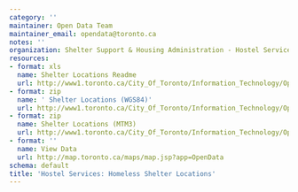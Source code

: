 ```yaml
---
category: ''
maintainer: Open Data Team
maintainer_email: opendata@toronto.ca
notes: ''
organization: Shelter Support & Housing Administration - Hostel Services
resources:
- format: xls
  name: Shelter Locations Readme
  url: http://www1.toronto.ca/City_Of_Toronto/Information_Technology/Open_Data/Data_Sets/Assets/Files/Shelter_Locations_Readme.xls
- format: zip
  name: ' Shelter Locations (WGS84)'
  url: http://www1.toronto.ca/City_Of_Toronto/Information_Technology/Open_Data/Data_Sets/Assets/Files/shelters_wgs84_Feb_2012.zip
- format: zip
  name: Shelter Locations (MTM3)
  url: http://www1.toronto.ca/City_Of_Toronto/Information_Technology/Open_Data/Data_Sets/Assets/Files/shelters_mtm3_feb_2012.zip
- format: ''
  name: View Data
  url: http://map.toronto.ca/maps/map.jsp?app=OpenData
schema: default
title: 'Hostel Services: Homeless Shelter Locations'
---
```


